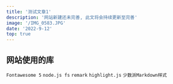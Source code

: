 ```yaml
---
title: '测试文章1'
description: '网站新建还未完善, 此文将会持续更新至完善'
image: '/IMG_0583.JPG'
date: '2022-9-12'
top: true
---
```


## 网站使用的库

`Fontawesome 5`  `node.js fs`  `remark`  `highlight.js`  `少数派Markdown样式`
